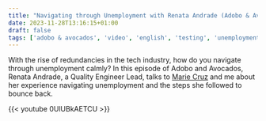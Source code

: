 ```yaml
---
title: "Navigating through Unemployment with Renata Andrade (Adobo & Avocados #22)"
date: 2023-11-28T13:16:15+01:00
draft: false
tags: ['adobo & avocados', 'video', 'english', 'testing', 'unemployment', 'career']
---
```

With the rise of redundancies in the tech industry, how do you navigate through unemployment calmly? In this episode of Adobo and Avocados, Renata Andrade, a Quality Engineer Lead, talks to [Marie Cruz](https://testingwithmarie.com) and me about her experience navigating unemployment and the steps she followed to bounce back.

{{< youtube 0UlUBkAETCU >}}